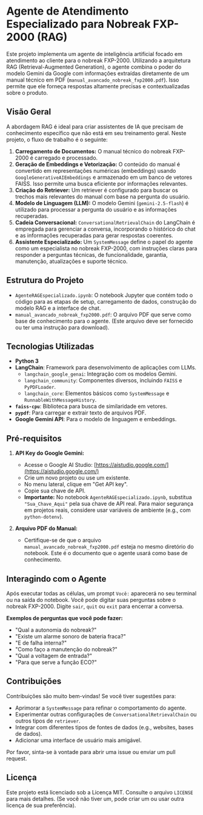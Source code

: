 # Agente de Atendimento Especializado para Nobreak FXP-2000 (RAG)

Este projeto implementa um agente de inteligência artificial focado em atendimento ao cliente para o nobreak FXP-2000. Utilizando a arquitetura RAG (Retrieval-Augmented Generation), o agente combina o poder do modelo Gemini da Google com informações extraídas diretamente de um manual técnico em PDF (`manual_avancado_nobreak_fxp2000.pdf`). Isso permite que ele forneça respostas altamente precisas e contextualizadas sobre o produto.

## Visão Geral

A abordagem RAG é ideal para criar assistentes de IA que precisam de conhecimento específico que não está em seu treinamento geral. Neste projeto, o fluxo de trabalho é o seguinte:
1.  **Carregamento de Documentos:** O manual técnico do nobreak FXP-2000 é carregado e processado.
2.  **Geração de Embeddings e Vetorização:** O conteúdo do manual é convertido em representações numéricas (embeddings) usando `GoogleGenerativeAIEmbeddings` e armazenado em um banco de vetores FAISS. Isso permite uma busca eficiente por informações relevantes.
3.  **Criação do Retriever:** Um retriever é configurado para buscar os trechos mais relevantes do manual com base na pergunta do usuário.
4.  **Modelo de Linguagem (LLM):** O modelo Gemini (`gemini-2.5-flash`) é utilizado para processar a pergunta do usuário e as informações recuperadas.
5.  **Cadeia Conversacional:** `ConversationalRetrievalChain` do LangChain é empregada para gerenciar a conversa, incorporando o histórico do chat e as informações recuperadas para gerar respostas coerentes.
6.  **Assistente Especializado:** Um `SystemMessage` define o papel do agente como um especialista no nobreak FXP-2000, com instruções claras para responder a perguntas técnicas, de funcionalidade, garantia, manutenção, atualizações e suporte técnico.

## Estrutura do Projeto

* `AgenteRAGEspecializado.ipynb`: O notebook Jupyter que contém todo o código para as etapas de setup, carregamento de dados, construção do modelo RAG e a interface de chat.
* `manual_avancado_nobreak_fxp2000.pdf`: O arquivo PDF que serve como base de conhecimento para o agente. (Este arquivo deve ser fornecido ou ter uma instrução para download).

## Tecnologias Utilizadas

* **Python 3**
* **LangChain**: Framework para desenvolvimento de aplicações com LLMs.
    * `langchain_google_genai`: Integração com os modelos Gemini.
    * `langchain_community`: Componentes diversos, incluindo `FAISS` e `PyPDFLoader`.
    * `langchain_core`: Elementos básicos como `SystemMessage` e `RunnableWithMessageHistory`.
* **`faiss-cpu`**: Biblioteca para busca de similaridade em vetores.
* **`pypdf`**: Para carregar e extrair texto de arquivos PDF.
* **Google Gemini API**: Para o modelo de linguagem e embeddings.

## Pré-requisitos

1.  **API Key do Google Gemini:**
    * Acesse o Google AI Studio: [https://aistudio.google.com/](https://aistudio.google.com/)
    * Crie um novo projeto ou use um existente.
    * No menu lateral, clique em "Get API key".
    * Copie sua chave de API.
    * **Importante:** No notebook `AgenteRAGEspecializado.ipynb`, substitua `"Sua_Chave_Aqui"` pela sua chave de API real. Para maior segurança em projetos reais, considere usar variáveis de ambiente (e.g., com `python-dotenv`).

2.  **Arquivo PDF do Manual:**
    * Certifique-se de que o arquivo `manual_avancado_nobreak_fxp2000.pdf` esteja no mesmo diretório do notebook. Este é o documento que o agente usará como base de conhecimento.

## Interagindo com o Agente

Após executar todas as células, um prompt `Você:` aparecerá no seu terminal ou na saída do notebook. Você pode digitar suas perguntas sobre o nobreak FXP-2000. Digite `sair`, `quit` ou `exit` para encerrar a conversa.

**Exemplos de perguntas que você pode fazer:**
* "Qual a autonomia do nobreak?"
* "Existe um alarme sonoro de bateria fraca?"
* "E de falha interna?"
* "Como faço a manutenção do nobreak?"
* "Qual a voltagem de entrada?"
* "Para que serve a função ECO?"

## Contribuições

Contribuições são muito bem-vindas! Se você tiver sugestões para:
* Aprimorar a `SystemMessage` para refinar o comportamento do agente.
* Experimentar outras configurações de `ConversationalRetrievalChain` ou outros tipos de `retriever`.
* Integrar com diferentes tipos de fontes de dados (e.g., websites, bases de dados).
* Adicionar uma interface de usuário mais amigável.

Por favor, sinta-se à vontade para abrir uma issue ou enviar um pull request.

## Licença

Este projeto está licenciado sob a Licença MIT. Consulte o arquivo `LICENSE` para mais detalhes. (Se você não tiver um, pode criar um ou usar outra licença de sua preferência).
